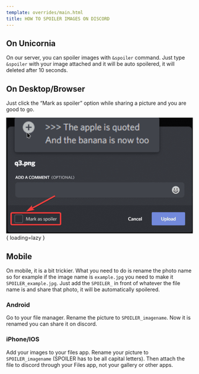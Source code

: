 ```yaml
---
template: overrides/main.html
title: HOW TO SPOILER IMAGES ON DISCORD
---
```


## On Unicornia

On our server, you can spoiler images with `&spoiler` command. Just type `&spoiler` with your image attached and it will be auto spoilered, it will deleted after 10 seconds.

## On Desktop/Browser

Just click the “Mark as spoiler” option while sharing a picture and you are good to go.

![Discord Spoilering Images](/assets/images/discord-spoiler.png){ loading=lazy }

## Mobile

On mobile, it is a bit trickier. What you need to do is rename the photo name so for example if the image name is `example.jpg` you need to make it `SPOILER_example.jpg`. Just add the `SPOILER_` in front of whatever the file name is and share that photo, it will be automatically spoilered.

### Android

Go to your file manager. Rename the picture to `SPOILER_imagename`. Now it is renamed you can share it on discord.

### iPhone/IOS

Add your images to your files app. Rename your picture to `SPOILER_imagename` (SPOILER has to be all capital letters). Then attach the file to discord through your Files app, not your gallery or other apps.
